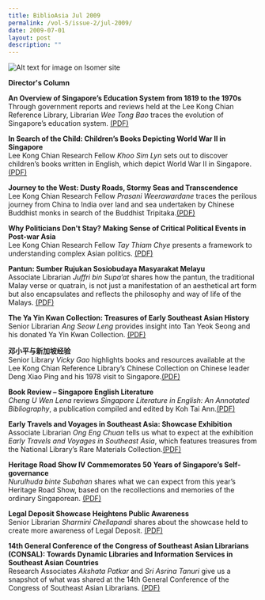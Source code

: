 ```yaml
---
title: BiblioAsia Jul 2009
permalink: /vol-5/issue-2/jul-2009/
date: 2009-07-01
layout: post
description: ""
---
```

![Alt text for image on Isomer site](/images/covers/ba5-2.jpg)

<a style="text-decoration: none; font-weight: bold;" href="/vol-5/issue2/jul-2009/director-column/">Director's Column</a>

<a style="text-decoration: none; font-weight: bold;" href="/vol-5/issue2/jul-2009/singapore-education-system-overview/">An Overview of Singapore’s Education System from 1819 to the 1970s</a><br>Through government reports and reviews held at the Lee Kong Chian Reference Library, Librarian *Wee Tong Bao* traces the evolution of Singapore’s education system. [(PDF)](/files/pdf/vol-5/issue-2/v5-issue2_EducationSystem.pdf)

<a style="text-decoration: none; font-weight: bold;" href="/vol-5/issue2/jul-2009/child-children-book-world-war/">In Search of the Child: Children’s Books Depicting World War II in Singapore</a><br>
Lee Kong Chian Research Fellow *Khoo Sim Lyn* sets out to discover children’s books written in English, which depict World War II in Singapore. [(PDF)](/files/pdf/vol-5/issue-2/v5-issue2_ChildrenBooks.pdf)

<a style="text-decoration: none; font-weight: bold;" href="/vol-5/issue2/jul-2009/journey-west-dusty-road-stormy-seas/">Journey to the West: Dusty Roads, Stormy Seas and Transcendence</a><br>Lee Kong Chian Research Fellow *Prasani Weerawardane* traces the perilous journey from China to India over land and sea undertaken by Chinese Buddhist monks in search of the Buddhist Tripitaka.[(PDF)](/files/pdf/vol-5/issue-2/v5-issue2_JourneyWest.pdf)

<a style="text-decoration: none; font-weight: bold;" href="/vol-5/issue2/jul-2009/asia-politician-critical-event-post-war">Why Politicians Don't Stay? Making Sense of Critical Political Events in Post-war Asia</a><br>Lee Kong Chian Research Fellow *Tay Thiam Chye* presents a framework to understanding complex Asian politics. [(PDF)](/files/pdf/vol-5/issue-2/v5-issue2_CriticalPolitical.pdf)

**Pantun: Sumber Rujukan Sosiobudaya Masyarakat Melayu** <br>
Associate Librarian *Juffri bin Supa’at* shares how the pantun, the traditional Malay verse or quatrain, is not just a manifestation of an aesthetical art form but also encapsulates and reflects the philosophy and way of life of the Malays. [(PDF)](/files/pdf/vol-5/issue-2/v5-issue2_PantunSumber.pdf)

**The Ya Yin Kwan Collection: Treasures of Early Southeast Asian History** <br>
Senior Librarian *Ang Seow Leng* provides insight into Tan Yeok Seong and his donated Ya Yin Kwan Collection. [(PDF)](/files/pdf/vol-5/issue-2/v5-issue2_YaYinKwan.pdf)

**邓小平与新加坡经验** <br>
Senior Library *Vicky Gao* highlights books and resources available at the Lee Kong Chian Reference Library’s Chinese Collection on Chinese leader Deng Xiao Ping and his 1978 visit to Singapore.[(PDF)](/files/pdf/vol-5/issue-2/v5-issue2_Chinese.pdf)

**Book Review – Singapore English Literature** <br>
*Cheng U Wen Lena* reviews *Singapore Literature in English: An Annotated Bibliography*, a publication compiled and edited by Koh Tai Ann.[(PDF)](/files/pdf/vol-5/issue-2/v5-issue2_EnglishLiterature.pdf)

**Early Travels and Voyages in Southeast Asia: Showcase Exhibition** <br>
Associate Librarian *Ong Eng Chuan* tells us what to expect at the exhibition *Early Travels and Voyages in Southeast Asia*, which features treasures from the National Library’s Rare Materials Collection.[(PDF)](/files/pdf/vol-5/issue-2/v5-issue2_TravelsVoyages.pdf)

**Heritage Road Show IV Commemorates 50 Years of Singapore’s Self-governance** <br>
*Nurulhuda binte Subahan* shares what we can expect from this year’s Heritage Road Show, based on the recollections and memories of the ordinary Singaporean. [(PDF)](/files/pdf/vol-5/issue-2/V5-issue2_HeritageRoad.pdf)

**Legal Deposit Showcase Heightens Public Awareness** <br>
Senior Librarian *Sharmini Chellapandi* shares about the showcase held to create more awareness of Legal Deposit. [(PDF)](/files/pdf/vol-5/issue-2/v5-issue2_LegalDeposit.pdf)

**14th General Conference of the Congress of Southeast Asian Librarians (CONSAL): Towards Dynamic Libraries and Information Services in Southeast Asian Countries** <br>
Research Associates *Akshata Patkar* and *Sri Asrina Tanuri* give us a snapshot of what was shared at the 14th General Conference of the Congress of Southeast Asian Librarians. [(PDF)](/files/pdf/vol-5/issue-2/v5-issue2_DynamicLibraries.pdf)